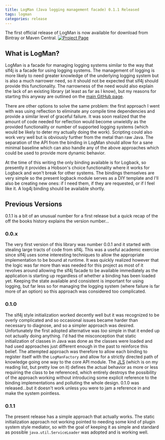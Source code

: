 ```yaml
---
title: LogMan (Java logging management facade) 0.1.1 Released
tags: logman
categories: release
---
```

The first official release of LogMan is now available for download from Bintray or Maven Central.
[![Project Page](http://img.shields.io/:MW-project-blue.svg)](/projects/logman.html)

What is LogMan?
---
LogMan is a facade for managing logging systems similar to the way that slf4j is a facade for using logging systems. The management of logging is more likely to need greater knowledge of the underlying logging system but is also a much narrower need, so it should not be expected that slf4j should provide this functionality. The narrowness of the need would also explain the lack of an existing library (at least as far as I know), but my reasons for starting this anyway are outlined on the [main GitHub page](https://github.com/mwhipple/logman).

There are other options to solve the same problem: the first approach I went with was using reflection to eliminate any compile time dependencies and provide a similar level of graceful failure. It was soon realized that the amount of code needed for reflection would become unwieldly as the provided functionality or number of supported logging systems (which would be likely to deter my actually doing the work). Scripting could also work very well but is obviously further from the metal than raw Java. The separation of the API from the binding in LogMan should allow for a sane minimal baseline which can also handle any of the above approaches which could be used to provide more dynamic behavior.

At the time of this writing the only binding available is for Logback, so presently it provides a Hobson's choice functionality where it works for Logback and won't break for other systems. The bindings themselves are very simple so the present logback module serves as a DIY template and I'll also be creating new ones: if I need them, if they are requested, or if I feel like it. A log4j binding should be available shortly.

Previous Versions
---
0.1.1 is a bit of an unusual number for a first release but a quick recap of the off the books history explains the version number...

### 0.0.x
The very first version of this library was number 0.0.1 and it started with stealing large tracts of code from slf4j. This was a useful academic exercise since slf4j uses some interesting techniques to allow the appropriate implementation to be bound at runtime. It was quickly realized however that the logic was far more than was needed for this project as most of it revolves around allowing the slf4j facade to be available immediately as the application is starting up regardless of whether a binding has been loaded yet. Keeping the state available and consistent is important for using logging, but far less so for managing the logging system (where failure is far more of an option) so this approach was considered too complicated.

### 0.1.0
The slf4j style initialization worked decently well but it was recognized to be overly complicated and so occasional issues became harder than necessary to diagnose, and so a simpler approach was desired. Unfortunately the first adopted alternative was _too_ simple in that it ended up not actually doing anything. I'd had the misconception that static initialization of classes in Java was done as the classes were loaded and had used approaches just different enough in the past to reinforce this belief. The attempted approach was therefore to allow each binding to register itself with the `LogManFactory` and allow for a strictly directed path of knowledge going one way to the core API module. The [JLS](http://docs.oracle.com/javase/specs/jls/se8/html/jls-12.html#jls-12.4) (which is on my reading list, but pretty low on it) defines the actual behavior as more or less requiring the class to be referenced, which entirely destroys the possibility of the approach working without introducing some explicit reference to the binding implementations and polluting the whole design. 0.1.0 was released...but it doesn't work unless you were to jam a reference in and make the system pointless.

### 0.1.1
The present release has a simple approach that actually works. The static initialization approach not working pointed to needing some kind of plugin system style mediator, so with the goal of keeping it as simple and standard as possible `java.util.ServiceLoader` was adopted and is working well.

